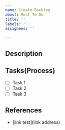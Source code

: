 ```yaml
---
name: Create Backlog
about: Must To Do
title: ''
labels: ''
assignees: ''

---
```


## Description

<!--
할 일에 대한 설명 작성 
주의 사항
- 당신이 하지 않는다고 가정하고 설명 할 것
- 이해가 쉽도록 상세히 설명할 것
-->
## Tasks(Process)

- [ ] Task 1
- [ ] Task 2
- [ ] Task 3

## References

- [link test](link address)
